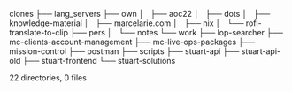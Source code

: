 clones
├── lang_servers
├── own
│   ├── aoc22
│   ├── dots
│   ├── knowledge-material
│   ├── marcelarie.com
│   ├── nix
│   └── rofi-translate-to-clip
├── pers
│   └── notes
└── work
    ├── lop-searcher
    ├── mc-clients-account-management
    ├── mc-live-ops-packages
    ├── mission-control
    ├── postman
    ├── scripts
    ├── stuart-api
    ├── stuart-api-old
    ├── stuart-frontend
    └── stuart-solutions

22 directories, 0 files
